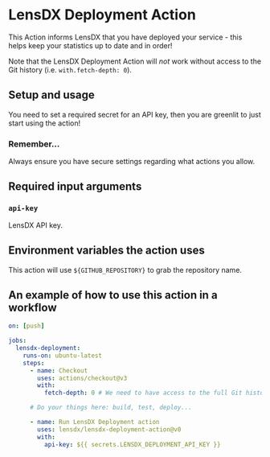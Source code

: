 # LensDX Deployment Action

This Action informs LensDX that you have deployed your service - this helps keep your statistics up to date and in order!

Note that the LensDX Deployment Action will _not_ work without access to the Git history (i.e. `with.fetch-depth: 0`).

## Setup and usage

You need to set a required secret for an API key, then you are greenlit to just start using the action!

### Remember...

Always ensure you have secure settings regarding what actions you allow.

## Required input arguments

### `api-key`

LensDX API key.

## Environment variables the action uses

This action will use `${GITHUB_REPOSITORY}` to grab the repository name.

## An example of how to use this action in a workflow

```yml
on: [push]

jobs:
  lensdx-deployment:
    runs-on: ubuntu-latest
    steps:
      - name: Checkout
        uses: actions/checkout@v3
        with:
          fetch-depth: 0 # We need to have access to the full Git history

      # Do your things here: build, test, deploy...

      - name: Run LensDX Deployment action
        uses: lensdx/lensdx-deployment-action@v0
        with:
          api-key: ${{ secrets.LENSDX_DEPLOYMENT_API_KEY }}
```
